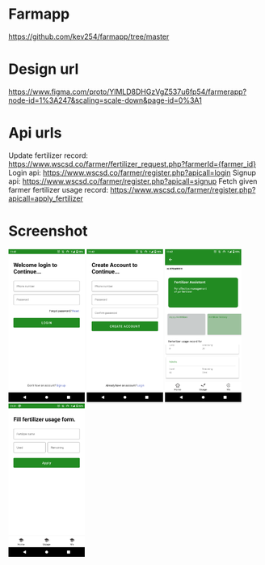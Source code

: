 # Farmapp

https://github.com/kev254/farmapp/tree/master

# Design url

https://www.figma.com/proto/YlMLD8DHGzVgZ537u6fp54/farmerapp?node-id=1%3A247&scaling=scale-down&page-id=0%3A1

# Api urls
Update fertilizer record: https://www.wscsd.co/farmer/fertilizer_request.php?farmerId={farmer_id}
Login api: https://www.wscsd.co/farmer/register.php?apicall=login
Signup api: https://www.wscsd.co/farmer/register.php?apicall=signup
Fetch given farmer fertilizer usage record: https://www.wscsd.co/farmer/register.php?apicall=apply_fertilizer

# Screenshot



 <img src="https://github.com/kev254/farmapp/blob/master/s1.png" width="30%" title="hover text">
  <img src="https://github.com/kev254/farmapp/blob/master/s2.png" width="30%" title="hover text">
  <img src="https://github.com/kev254/farmapp/blob/master/s3.png" width="30%" title="hover text">
  <img src="https://github.com/kev254/farmapp/blob/master/s4.png" width="30%" title="hover text">

